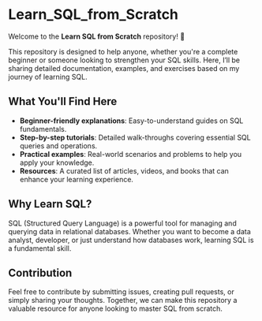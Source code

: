 # Learn_SQL_from_Scratch


Welcome to the **Learn SQL from Scratch** repository! 🎉

This repository is designed to help anyone, whether you're a complete beginner or someone looking to strengthen your SQL skills. Here, I’ll be sharing detailed documentation, examples, and exercises based on my journey of learning SQL.

## What You'll Find Here
- **Beginner-friendly explanations**: Easy-to-understand guides on SQL fundamentals.
- **Step-by-step tutorials**: Detailed walk-throughs covering essential SQL queries and operations.
- **Practical examples**: Real-world scenarios and problems to help you apply your knowledge.
- **Resources**: A curated list of articles, videos, and books that can enhance your learning experience.

## Why Learn SQL?
SQL (Structured Query Language) is a powerful tool for managing and querying data in relational databases. Whether you want to become a data analyst, developer, or just understand how databases work, learning SQL is a fundamental skill.

## Contribution
Feel free to contribute by submitting issues, creating pull requests, or simply sharing your thoughts. Together, we can make this repository a valuable resource for anyone looking to master SQL from scratch.

